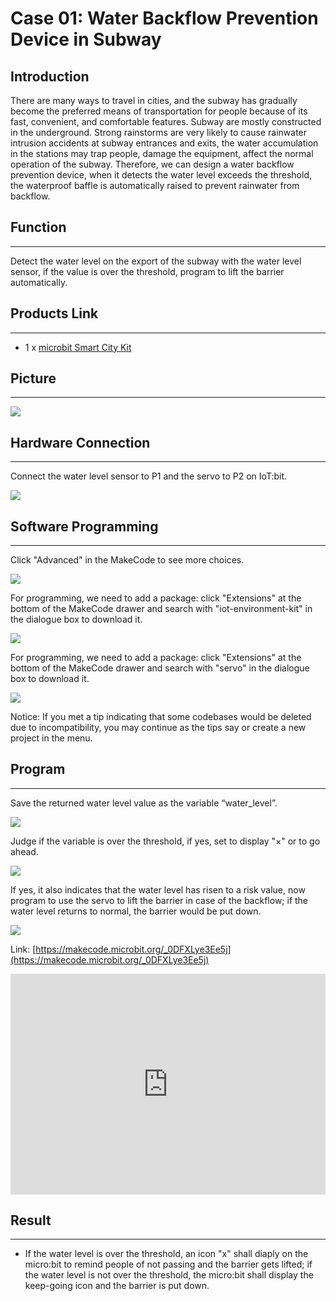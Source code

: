 # Case 01: Water Backflow Prevention Device in Subway



##  Introduction

There are many ways to travel in cities, and the subway has gradually become the preferred means of transportation for people because of its fast, convenient, and comfortable features. Subway are mostly constructed in the underground. Strong rainstorms are very likely to cause rainwater intrusion accidents at subway entrances and exits, the water accumulation in the stations may trap people, damage the equipment, affect the normal operation of the subway. Therefore, we can design a water backflow prevention device, when it detects the water level exceeds the threshold, the waterproof baffle is automatically raised to prevent rainwater from backflow.

## Function

---

Detect the water level on the export of the subway with the water level sensor, if the value is over the threshold, program to lift the barrier automatically. 

## Products Link
---
- 1 x [microbit Smart City Kit]()

## Picture
---
![](./images/microbit-Smart-City-Kit-case-01-02.png)

## Hardware Connection
---

Connect the water level sensor to P1 and the servo to P2 on IoT:bit. 


![](./images/microbit-Smart-City-Kit-case-01-03.png)


## Software Programming 
---

Click "Advanced" in the MakeCode to see more choices.


![](./images/microbit-Smart-City-Kit-case-01-04.png)


For programming, we need to add a package: click "Extensions" at the bottom of the MakeCode drawer and search with "iot-environment-kit" in the dialogue box to download it. 


![](./images/microbit-Smart-City-Kit-case-01-05.png)


For programming, we need to add a package: click "Extensions" at the bottom of the MakeCode drawer and search with "servo" in the dialogue box to download it. 


![](./images/microbit-Smart-City-Kit-case-01-06.png)


Notice: If you met a tip indicating that some codebases would be deleted due to incompatibility, you may continue as the tips say or create a new project in the menu. 


## Program 
---
Save the returned water level value as the variable “water_level”. 

![](./images/microbit-Smart-City-Kit-case-01-07.png)

Judge if the variable is over the threshold, if yes, set to display "×" or to go ahead. 

![](./images/microbit-Smart-City-Kit-case-01-08.png)

If yes, it also indicates that the water level has risen to a risk value, now program to use the servo to lift the barrier in case of the backflow; if the water level returns to normal, the barrier would be put down. 

![](./images/microbit-Smart-City-Kit-case-01-09.png)


Link: [https://makecode.microbit.org/_0DFXLye3Ee5j](https://makecode.microbit.org/_0DFXLye3Ee5j)

<div style="position:relative;height:0;padding-bottom:70%;overflow:hidden;">
<iframe style="position:absolute;top:0;left:0;width:100%;height:100%;" src="https://makecode.microbit.org/#pub:https://makecode.microbit.org/_0DFXLye3Ee5j" frameborder="0" sandbox="allow-popups allow-forms allow-scripts allow-same-origin">
</iframe>
</div>  


## Result
---
- If the water level is over the threshold, an icon "x" shall diaply on the micro:bit to remind people of not passing and the barrier gets lifted; if the water level is not over the threshold, the micro:bit shall display the keep-going icon and the barrier is put down. 



